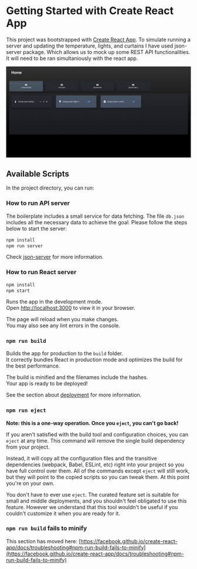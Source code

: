 # Getting Started with Create React App

This project was bootstrapped with [Create React App](https://github.com/facebook/create-react-app). To simulate running a server and updating the temperature, lights, and curtains I have used json-server package. Which allows us to mock up some REST API functionalities. It will need to be ran simultaniously with the react app.

![alt text](https://github.com/Roel-t/home-automation/blob/main/homeScreenShot.png?raw=true)

## Available Scripts

In the project directory, you can run:

### How to run API server

The boilerplate includes a small service for data fetching. The file `db.json` includes all the necessary data to achieve the goal. Please follow the steps below to start the server:

```
npm install
npm run server
```

Check [json-server](https://github.com/typicode/json-server) for more information.

### How to run React server


```
npm install
npm start
```


Runs the app in the development mode.\
Open [http://localhost:3000](http://localhost:3000) to view it in your browser.

The page will reload when you make changes.\
You may also see any lint errors in the console.


### `npm run build`

Builds the app for production to the `build` folder.\
It correctly bundles React in production mode and optimizes the build for the best performance.

The build is minified and the filenames include the hashes.\
Your app is ready to be deployed!

See the section about [deployment](https://facebook.github.io/create-react-app/docs/deployment) for more information.

### `npm run eject`

**Note: this is a one-way operation. Once you `eject`, you can't go back!**

If you aren't satisfied with the build tool and configuration choices, you can `eject` at any time. This command will remove the single build dependency from your project.

Instead, it will copy all the configuration files and the transitive dependencies (webpack, Babel, ESLint, etc) right into your project so you have full control over them. All of the commands except `eject` will still work, but they will point to the copied scripts so you can tweak them. At this point you're on your own.

You don't have to ever use `eject`. The curated feature set is suitable for small and middle deployments, and you shouldn't feel obligated to use this feature. However we understand that this tool wouldn't be useful if you couldn't customize it when you are ready for it.


### `npm run build` fails to minify

This section has moved here: [https://facebook.github.io/create-react-app/docs/troubleshooting#npm-run-build-fails-to-minify](https://facebook.github.io/create-react-app/docs/troubleshooting#npm-run-build-fails-to-minify)
